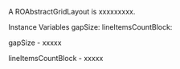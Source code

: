 A ROAbstractGridLayout is xxxxxxxxx.

Instance Variables
	gapSize:		<Object>
	lineItemsCountBlock:		<Object>

gapSize
	- xxxxx

lineItemsCountBlock
	- xxxxx
